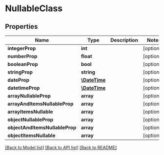 # NullableClass

## Properties
Name | Type | Description | Notes
------------ | ------------- | ------------- | -------------
**integerProp** | **int** |  | [optional] 
**numberProp** | **float** |  | [optional] 
**booleanProp** | **bool** |  | [optional] 
**stringProp** | **string** |  | [optional] 
**dateProp** | [**\DateTime**](Date.md) |  | [optional] 
**datetimeProp** | [**\DateTime**](\DateTime.md) |  | [optional] 
**arrayNullableProp** | **array** |  | [optional] 
**arrayAndItemsNullableProp** | **array** |  | [optional] 
**arrayItemsNullable** | **array** |  | [optional] 
**objectNullableProp** | **array** |  | [optional] 
**objectAndItemsNullableProp** | **array** |  | [optional] 
**objectItemsNullable** | **array** |  | [optional] 

[[Back to Model list]](../README.md#documentation-for-models) [[Back to API list]](../README.md#documentation-for-api-endpoints) [[Back to README]](../README.md)


